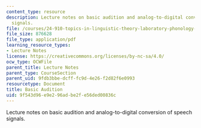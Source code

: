 ```yaml
---
content_type: resource
description: Lecture notes on basic audition and analog-to-digital conversion of speech
  signals.
file: /courses/24-910-topics-in-linguistic-theory-laboratory-phonology-spring-2007/9f543d96e9e296adbe2fe56ded00836c_lec2_audition.pdf
file_size: 876628
file_type: application/pdf
learning_resource_types:
- Lecture Notes
license: https://creativecommons.org/licenses/by-nc-sa/4.0/
ocw_type: OCWFile
parent_title: Lecture Notes
parent_type: CourseSection
parent_uid: 9fdb3bbe-dcff-fc9d-4e26-f2d82f6e0993
resourcetype: Document
title: Basic Audition
uid: 9f543d96-e9e2-96ad-be2f-e56ded00836c
---
```

Lecture notes on basic audition and analog-to-digital conversion of speech signals.